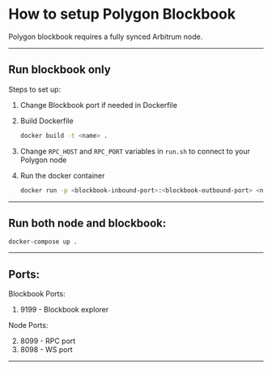 How to setup Polygon Blockbook
===


Polygon blockbook requires a fully synced Arbitrum node.

---
## Run blockbook only

Steps to set up:
1. Change Blockbook port if needed in Dockerfile

2. Build Dockerfile

    ```bash
    docker build -t <name> .
    ```

3. Change ```RPC_HOST``` and ```RPC_PORT``` variables in ```run.sh``` to connect to your Polygon node

4. Run the docker container

     ```bash
    docker run -p <blockbook-inbound-port>:<blockbook-outbound-port> <name>
    ```
---
## Run both node and blockbook:

```docker-compose up .```

---

## Ports:
Blockbook Ports:

1. 9199 - Blockbook explorer

Node Ports:

2. 8099 - RPC port
3. 8098 - WS port
---
